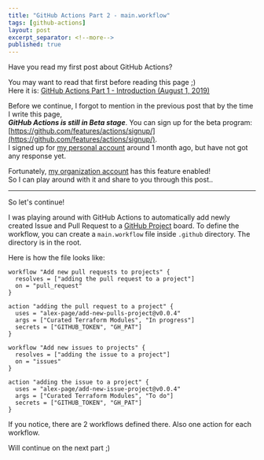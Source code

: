 ```yaml
---
title: "GitHub Actions Part 2 - main.workflow"
tags: [github-actions]
layout: post
excerpt_separator: <!--more-->
published: true
---
```


Have you read my first post about GitHub Actions?  
<!--more-->
You may want to read that first before reading this page ;)  
Here it is: [GitHub Actions Part 1 - Introduction (August 1, 2019)](https://rafikurnia.com/2019/08/01/github-actions.html)

Before we continue, I forgot to mention in the previous post that by the time I write this page,  
***GitHub Actions is still in Beta stage***.
You can sign up for the beta program: [https://github.com/features/actions/signup/](https://github.com/features/actions/signup/).  
I signed up for [my personal account](http://github.com/rafikurnia) around 1 month ago, but have not got any response yet.

Fortunately, [my organization account](http://github.com/traveloka) has this feature enabled!  
So I can play around with it and share to you through this post..

---

So let's continue!

I was playing around with GitHub Actions to automatically add newly created Issue and Pull Request to a [GitHub Project](https://github.com/features/project-management/) board.
To define the workflow, you can create a `main.workflow` file inside `.github` directory. The directory is in the root.


Here is how the file looks like:

```
workflow "Add new pull requests to projects" {
  resolves = ["adding the pull request to a project"]
  on = "pull_request"
}

action "adding the pull request to a project" {
  uses = "alex-page/add-new-pulls-project@v0.0.4"
  args = ["Curated Terraform Modules", "In progress"]
  secrets = ["GITHUB_TOKEN", "GH_PAT"]
}

workflow "Add new issues to projects" {
  resolves = ["adding the issue to a project"]
  on = "issues"
}

action "adding the issue to a project" {
  uses = "alex-page/add-new-issue-project@v0.0.4"
  args = ["Curated Terraform Modules", "To do"]
  secrets = ["GITHUB_TOKEN", "GH_PAT"]
}
```

If you notice, there are 2 workflows defined there. Also one action for each workflow.

Will continue on the next part ;)
